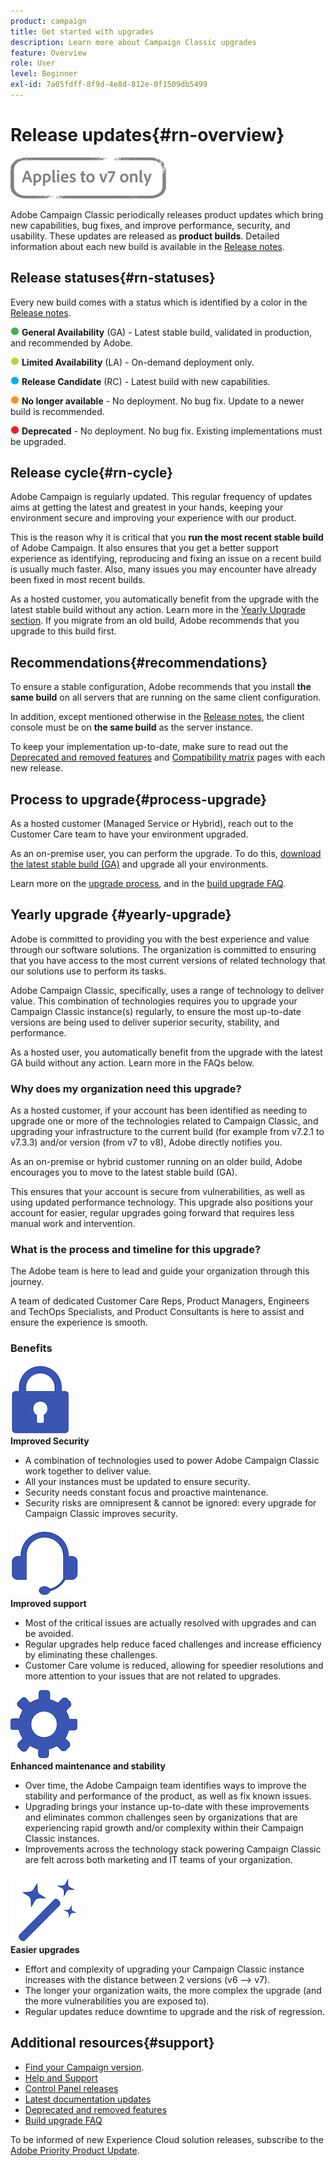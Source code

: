 ```yaml
---
product: campaign
title: Get started with upgrades
description: Learn more about Campaign Classic upgrades
feature: Overview
role: User
level: Beginner
exl-id: 7a05fdff-8f9d-4e8d-812e-0f1509db5499
---
```

# Release updates{#rn-overview}

![](../../assets/v7-only.svg)

Adobe Campaign Classic periodically releases product updates which bring new capabilities, bug fixes, and improve performance, security, and usability. These updates are released as **product builds**. Detailed information about each new build is available in the [Release notes](latest-release.md).

## Release statuses{#rn-statuses}

Every new build comes with a status which is identified by a color in the [Release notes](latest-release.md). 

![](assets/do-not-localize/green3.png) **General Availability** (GA) - Latest stable build, validated in production, and recommended by Adobe. 

![](assets/do-not-localize/limited3.png) **Limited Availability** (LA) - On-demand deployment only.

![](assets/do-not-localize/blue3.png) **Release Candidate** (RC) - Latest build with new capabilities.

![](assets/do-not-localize/orange3.png) **No longer available** - No deployment. No bug fix. Update to a newer build is recommended.

![](assets/do-not-localize/red3.png) **Deprecated** - No deployment. No bug fix. Existing implementations must be upgraded.

## Release cycle{#rn-cycle}

Adobe Campaign is regularly updated. This regular frequency of updates aims at getting the latest and greatest in your hands, keeping your environment secure and improving your experience with our product.

This is the reason why it is critical that you **run the most recent stable build** of Adobe Campaign. It also ensures that you get a better support experience as identifying, reproducing and fixing an issue on a recent build is usually much faster. Also, many issues you may encounter have already been fixed in most recent builds.

As a hosted customer, you automatically benefit from the upgrade with the latest stable build without any action. Learn more in the [Yearly Upgrade section](#yearly-upgrade). If you migrate from an old build, Adobe recommends that you upgrade to this build first.

## Recommendations{#recommendations}

To ensure a stable configuration, Adobe recommends that you install **the same build** on all servers that are running on the same client configuration.

In addition, except mentioned otherwise in the [Release notes](latest-release.md), the client console must be on **the same build** as the server instance.

To keep your implementation up-to-date, make sure to read out the [Deprecated and removed features](../../rn/using/deprecated-features.md) and [Compatibility matrix](../../rn/using/compatibility-matrix.md) pages with each new release.

## Process to upgrade{#process-upgrade}

As a hosted customer (Managed Service or Hybrid), reach out to the Customer Care team to have your environment upgraded.

As an on-premise user, you can perform the upgrade. To do this, [download the latest stable build (GA)](https://experience.adobe.com/#/downloads/content/software-distribution/en/campaign.html) and upgrade all your environments. 

Learn more on the [upgrade process](../../production/using/build-upgrade.md), and in the [build upgrade FAQ](../../platform/using/faq-build-upgrade.md).

## Yearly upgrade {#yearly-upgrade}

Adobe is committed to providing you with the best experience and value through our software solutions. The organization is committed to ensuring that you have access to the most current versions of related technology that our solutions use to perform its tasks.

Adobe Campaign Classic, specifically, uses a range of technology to deliver value. This combination of technologies requires you to upgrade your Campaign Classic instance(s) regularly, to ensure the most up-to-date versions are being used to deliver superior security, stability, and performance.

As a hosted user, you automatically benefit from the upgrade with the latest GA build without any action. Learn more in the FAQs below.

### Why does my organization need this upgrade?

As a hosted customer, if your account has been identified as needing to upgrade one or more of the technologies related to Campaign Classic, and upgrading your infrastructure to the current build (for example from v7.2.1 to v7.3.3) and/or version (from v7 to v8), Adobe directly notifies you.

As an on-premise or hybrid customer running on an older build, Adobe encourages you to move to the latest stable build (GA).

This ensures that your account is secure from vulnerabilities, as well as using updated performance technology. This upgrade also positions your account for easier, regular upgrades going forward that requires less manual work and intervention.

### What is the process and timeline for this upgrade?

The Adobe team is here to lead and guide your organization through this journey.

A team of dedicated Customer Care Reps, Product Managers, Engineers and TechOps Specialists, and Product Consultants is here to assist and ensure the experience is smooth.

### Benefits

<tr>
  <td>
      <img alt="Security" src="assets/do-not-localize/security.png"/>
    <div>
    <strong>Improved Security</strong>
    </div>
    <ul>
    <li>A combination of technologies used to power Adobe Campaign Classic work together to deliver value.</li>
    <li>All your instances must be updated to ensure security.</li>
    <li>Security needs constant focus and proactive maintenance.</li>
    <li>Security risks are omnipresent & cannot be ignored: every upgrade for Campaign Classic improves security.</li>
    </ul>
  </td>
  
   <td>
      <img alt="Support" src="assets/do-not-localize/support.png" />
    <div>
    <strong>Improved support</strong>
    </div>
    <ul>
    <li>Most of the critical issues are actually resolved with upgrades and can be avoided.</li>
    <li>Regular upgrades help reduce faced challenges and increase efficiency by eliminating these challenges.</li>
    <li>Customer Care volume is reduced, allowing for speedier resolutions and more attention to your issues that are not related to upgrades.</li>
    </ul>
  </td>
</tr>

<tr>
  <td>
      <img alt="Maintenance" src="assets/do-not-localize/maintenance.png"/>
    <div>
    <strong>Enhanced maintenance and stability</strong>
    </div>
    <ul>
    <li>Over time, the Adobe Campaign team identifies ways to improve the stability and performance of the product, as well as fix known issues.</li>
    <li>Upgrading brings your instance up-to-date with these improvements and eliminates common challenges seen by organizations that are experiencing rapid growth and/or complexity within their Campaign Classic instances.</li>
    <li>Improvements across the technology stack powering Campaign Classic are felt across both marketing and IT teams of your organization.</li>
    </ul>
  </td>

   <td>
      <img alt="Build Upgrade" src="assets/do-not-localize/upgrades.png" />
    <div>
    <strong>Easier upgrades</strong>
    </a>
    </div>
    <ul>
    <li>Effort and complexity of upgrading your Campaign Classic instance increases with the distance between 2 versions (v6 --> v7).</li>
    <li>The longer your organization waits, the more complex the upgrade (and the more vulnerabilities you are exposed to).</li>
    <li>Regular updates reduce downtime to upgrade and the risk of regression.</li>
    </ul>
  </td>
</tr>
</table>

## Additional resources{#support}

* [Find your Campaign version](../../platform/using/launching-adobe-campaign.md#getting-your-campaign-version).
* [Help and Support](../../support.md)
* [Control Panel releases](https://experienceleague.adobe.com/docs/control-panel/using/release-notes.html)
* [Latest documentation updates](../../rn/using/documentation-updates.md)
* [Deprecated and removed features](../../rn/using/deprecated-features.md)
* [Build upgrade FAQ](../../platform/using/faq-build-upgrade.md)

To be informed of new Experience Cloud solution releases, subscribe to the [Adobe Priority Product Update](https://www.adobe.com/subscription/priority-product-update.html).
